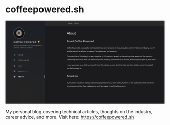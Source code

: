 # coffeepowered.sh

![preview](./assets/img/readme/blog-preview.png)

My personal blog covering technical articles, thoughts on the industry, career advice, and more.
Visit here: <https://coffeepowered.sh>
